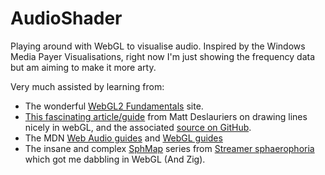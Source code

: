 # AudioShader
Playing around with WebGL to visualise audio. Inspired by the Windows Media Payer Visualisations, right now I'm just showing the frequency data but am aiming to make it more arty.

Very much assisted by learning from:
- The wonderful [WebGL2 Fundamentals](https://webgl2fundamentals.org/) site.
- [This fascinating article/guide](https://mattdesl.svbtle.com/drawing-lines-is-hard) from Matt Deslauriers on drawing lines nicely in webGL, and the associated [source on GitHub](https://github.com/mattdesl/webgl-lines).
- The MDN [Web Audio guides](https://developer.mozilla.org/en-US/docs/Web/API/Web_Audio_API/Visualizations_with_Web_Audio_API) and [WebGL guides](https://developer.mozilla.org/en-US/docs/Web/API/WebGL_API/Tutorial)
- The insane and complex [SphMap](https://www.youtube.com/playlist?list=PL980gcR1LE3L8RoIMSNBFfw4dFfS3rrsk) series from [Streamer sphaerophoria](https://www.youtube.com/@sphaerophoria) which got me dabbling in WebGL (And Zig).
